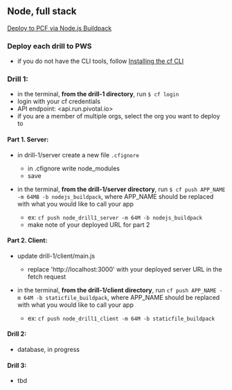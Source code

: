 ## Node, full stack
[Deploy to PCF via Node.js Buildpack](https://docs.run.pivotal.io/buildpacks/node/index.html)

### Deploy each drill to PWS
- if you do not have the CLI tools,
follow [Installing the cf CLI ](https://docs.cloudfoundry.org/cf-cli/install-go-cli.html)


### Drill 1:
- in the terminal, **from the drill-1 directory**, run `$ cf login`
- login with your cf credentials
- API endpoint: <api.run.pivotal.io>
- if you are a member of multiple orgs, select the org you want to deploy to


#### Part 1. Server:  
- in drill-1/server create a new file `.cfignore`
  - in .cfignore write node_modules
  - save


- in the terminal, **from the drill-1/server directory**,
run `$ cf push APP_NAME -m 64MB -b nodejs_buildpack`,
where APP_NAME should be replaced with what you would like to call your app
  - ex: `cf push node_drill1_server -m 64M -b nodejs_buildpack`
  - make note of your deployed URL for part 2


#### Part 2. Client:
- update drill-1/client/main.js
  - replace 'http://localhost:3000' with your deployed server URL in the fetch request


- in the terminal, **from the drill-1/client directory**, run `cf push APP_NAME -m 64M -b staticfile_buildpack`, where APP_NAME should be replaced with what you would like to call your app
  - ex: `cf push node_drill1_client -m 64M -b staticfile_buildpack`



#### Drill 2:
- database, in progress


#### Drill 3:
  - tbd
